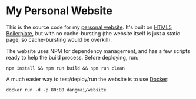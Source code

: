 My Personal Website
===================

This is the source code for my [personal website](http://dangmai.net).
It's built on [HTML5 Boilerplate](http://html5boilerplate.com/),
but with no cache-bursting (the website itself is just a static page,
so cache-bursting would be overkill).

The website uses NPM for dependency management,
and has a few scripts ready to help the build process.
Before deploying, run:

```
npm install && npm run build && npm run clean
```

A much easier way to test/deploy/run the website is to use [Docker](https://www.docker.com/):

```
docker run -d -p 80:80 dangmai/website
```